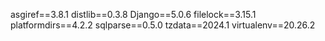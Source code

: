 asgiref==3.8.1
distlib==0.3.8
Django==5.0.6
filelock==3.15.1
platformdirs==4.2.2
sqlparse==0.5.0
tzdata==2024.1
virtualenv==20.26.2
